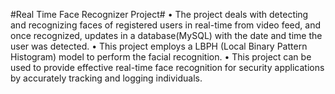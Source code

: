 #Real Time Face Recognizer Project#
• The project deals with detecting and recognizing faces of registered users in real-time from video feed, and once
recognized, updates in a database(MySQL) with the date and time the user was detected.
• This project employs a LBPH (Local Binary Pattern Histogram) model to perform the facial recognition.
• This project can be used to provide effective real-time face recognition for security applications by accurately tracking
and logging individuals.
